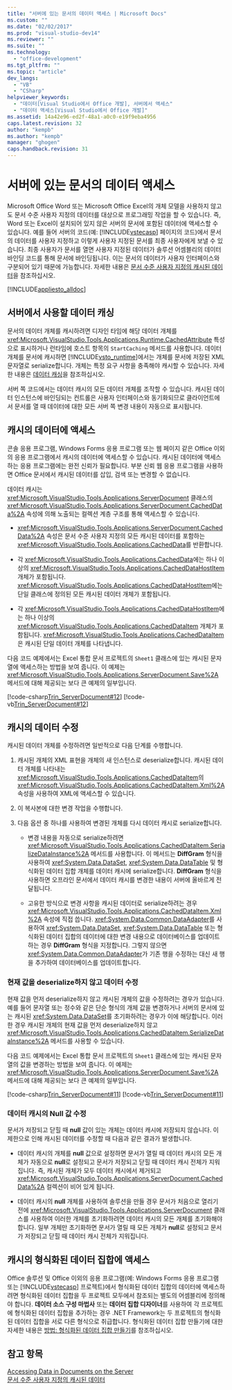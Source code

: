 ```yaml
---
title: "서버에 있는 문서의 데이터 액세스 | Microsoft Docs"
ms.custom: ""
ms.date: "02/02/2017"
ms.prod: "visual-studio-dev14"
ms.reviewer: ""
ms.suite: ""
ms.technology: 
  - "office-development"
ms.tgt_pltfrm: ""
ms.topic: "article"
dev_langs: 
  - "VB"
  - "CSharp"
helpviewer_keywords: 
  - "데이터[Visual Studio에서 Office 개발], 서버에서 액세스"
  - "데이터 액세스[Visual Studio에서 Office 개발]"
ms.assetid: 14a42e96-ed2f-48a1-a0c0-e19f9eba4956
caps.latest.revision: 32
author: "kempb"
ms.author: "kempb"
manager: "ghogen"
caps.handback.revision: 31
---
```

# 서버에 있는 문서의 데이터 액세스
  Microsoft Office Word 또는 Microsoft Office Excel의 개체 모델을 사용하지 않고도 문서 수준 사용자 지정의 데이터를 대상으로 프로그래밍 작업을 할 수 있습니다.  즉, Word 또는 Excel이 설치되어 있지 않은 서버의 문서에 포함된 데이터에 액세스할 수 있습니다.  예를 들어 서버의 코드\(예: [!INCLUDE[vstecasp](../sharepoint/includes/vstecasp-md.md)] 페이지의 코드\)에서 문서의 데이터를 사용자 지정하고 이렇게 사용자 지정된 문서를 최종 사용자에게 보낼 수 있습니다.  최종 사용자가 문서를 열면 사용자 지정된 데이터가 솔루션 어셈블리의 데이터 바인딩 코드를 통해 문서에 바인딩됩니다.  이는 문서의 데이터가 사용자 인터페이스와 구분되어 있기 때문에 가능합니다.  자세한 내용은 [문서 수준 사용자 지정의 캐시된 데이터](../vsto/cached-data-in-document-level-customizations.md)을 참조하십시오.  
  
 [!INCLUDE[appliesto_alldoc](../vsto/includes/appliesto-alldoc-md.md)]  
  
## 서버에서 사용할 데이터 캐싱  
 문서의 데이터 개체를 캐시하려면 디자인 타임에 해당 데이터 개체를 <xref:Microsoft.VisualStudio.Tools.Applications.Runtime.CachedAttribute> 특성으로 표시하거나 런타임에 호스트 항목의 `StartCaching` 메서드를 사용합니다.  데이터 개체를 문서에 캐시하면 [!INCLUDE[vsto_runtime](../vsto/includes/vsto-runtime-md.md)]에서는 개체를 문서에 저장된 XML 문자열로 serialize합니다.  개체는 특정 요구 사항을 충족해야 캐시할 수 있습니다.  자세한 내용은 [데이터 캐싱](../vsto/caching-data.md)을 참조하십시오.  
  
 서버 쪽 코드에서는 데이터 캐시의 모든 데이터 개체를 조작할 수 있습니다.  캐시된 데이터 인스턴스에 바인딩되는 컨트롤은 사용자 인터페이스와 동기화되므로 클라이언트에서 문서를 열 때 데이터에 대한 모든 서버 쪽 변경 내용이 자동으로 표시됩니다.  
  
## 캐시의 데이터에 액세스  
 콘솔 응용 프로그램, Windows Forms 응용 프로그램 또는 웹 페이지 같은 Office 이외의 응용 프로그램에서 캐시의 데이터에 액세스할 수 있습니다.  캐시된 데이터에 액세스하는 응용 프로그램에는 완전 신뢰가 필요합니다. 부분 신뢰 웹 응용 프로그램을 사용하면 Office 문서에서 캐시된 데이터를 삽입, 검색 또는 변경할 수 없습니다.  
  
 데이터 캐시는 <xref:Microsoft.VisualStudio.Tools.Applications.ServerDocument> 클래스의 <xref:Microsoft.VisualStudio.Tools.Applications.ServerDocument.CachedData%2A> 속성에 의해 노출되는 컬렉션 계층 구조를 통해 액세스할 수 있습니다.  
  
-   <xref:Microsoft.VisualStudio.Tools.Applications.ServerDocument.CachedData%2A> 속성은 문서 수준 사용자 지정의 모든 캐시된 데이터를 포함하는 <xref:Microsoft.VisualStudio.Tools.Applications.CachedData>를 반환합니다.  
  
-   각 <xref:Microsoft.VisualStudio.Tools.Applications.CachedData>에는 하나 이상의 <xref:Microsoft.VisualStudio.Tools.Applications.CachedDataHostItem> 개체가 포함됩니다.  <xref:Microsoft.VisualStudio.Tools.Applications.CachedDataHostItem>에는 단일 클래스에 정의된 모든 캐시된 데이터 개체가 포함됩니다.  
  
-   각 <xref:Microsoft.VisualStudio.Tools.Applications.CachedDataHostItem>에는 하나 이상의 <xref:Microsoft.VisualStudio.Tools.Applications.CachedDataItem> 개체가 포함됩니다.  <xref:Microsoft.VisualStudio.Tools.Applications.CachedDataItem>은 캐시된 단일 데이터 개체를 나타냅니다.  
  
 다음 코드 예제에서는 Excel 통합 문서 프로젝트의 `Sheet1` 클래스에 있는 캐시된 문자열에 액세스하는 방법을 보여 줍니다.  이 예제는 <xref:Microsoft.VisualStudio.Tools.Applications.ServerDocument.Save%2A> 메서드에 대해 제공되는 보다 큰 예제의 일부입니다.  
  
 [!code-csharp[Trin_ServerDocument#12](../snippets/csharp/VS_Snippets_OfficeSP/Trin_ServerDocument/CS/Form1.cs#12)]
 [!code-vb[Trin_ServerDocument#12](../snippets/visualbasic/VS_Snippets_OfficeSP/Trin_ServerDocument/VB/Form1.vb#12)]  
  
## 캐시의 데이터 수정  
 캐시된 데이터 개체를 수정하려면 일반적으로 다음 단계를 수행합니다.  
  
1.  캐시된 개체의 XML 표현을 개체의 새 인스턴스로 deserialize합니다.  캐시된 데이터 개체를 나타내는 <xref:Microsoft.VisualStudio.Tools.Applications.CachedDataItem>의 <xref:Microsoft.VisualStudio.Tools.Applications.CachedDataItem.Xml%2A> 속성을 사용하여 XML에 액세스할 수 있습니다.  
  
2.  이 복사본에 대한 변경 작업을 수행합니다.  
  
3.  다음 옵션 중 하나를 사용하여 변경된 개체를 다시 데이터 캐시로 serialize합니다.  
  
    -   변경 내용을 자동으로 serialize하려면 <xref:Microsoft.VisualStudio.Tools.Applications.CachedDataItem.SerializeDataInstance%2A> 메서드를 사용합니다.  이 메서드는 **DiffGram** 형식을 사용하여 <xref:System.Data.DataSet>, <xref:System.Data.DataTable> 및 형식화된 데이터 집합 개체를 데이터 캐시에 serialize합니다.  **DiffGram** 형식을 사용하면 오프라인 문서에서 데이터 캐시를 변경한 내용이 서버에 올바르게 전달됩니다.  
  
    -   고유한 방식으로 변경 사항을 캐시된 데이터로 serialize하려는 경우 <xref:Microsoft.VisualStudio.Tools.Applications.CachedDataItem.Xml%2A> 속성에 직접 씁니다.  <xref:System.Data.Common.DataAdapter>를 사용하여 <xref:System.Data.DataSet>, <xref:System.Data.DataTable> 또는 형식화된 데이터 집합의 데이터에 대한 변경 내용으로 데이터베이스를 업데이트하는 경우 **DiffGram** 형식을 지정합니다.  그렇지 않으면 <xref:System.Data.Common.DataAdapter>가 기존 행을 수정하는 대신 새 행을 추가하여 데이터베이스를 업데이트합니다.  
  
### 현재 값을 deserialize하지 않고 데이터 수정  
 현재 값을 먼저 deserialize하지 않고 캐시된 개체의 값을 수정하려는 경우가 있습니다.  예를 들어 문자열 또는 정수와 같은 단순 형식의 개체 값을 변경하거나 서버의 문서에 있는 캐시된 <xref:System.Data.DataSet>를 초기화하려는 경우가 이에 해당합니다.  이러한 경우 캐시된 개체의 현재 값을 먼저 deserialize하지 않고 <xref:Microsoft.VisualStudio.Tools.Applications.CachedDataItem.SerializeDataInstance%2A> 메서드를 사용할 수 있습니다.  
  
 다음 코드 예제에서는 Excel 통합 문서 프로젝트의 `Sheet1` 클래스에 있는 캐시된 문자열의 값을 변경하는 방법을 보여 줍니다.  이 예제는 <xref:Microsoft.VisualStudio.Tools.Applications.ServerDocument.Save%2A> 메서드에 대해 제공되는 보다 큰 예제의 일부입니다.  
  
 [!code-csharp[Trin_ServerDocument#11](../snippets/csharp/VS_Snippets_OfficeSP/Trin_ServerDocument/CS/Form1.cs#11)]
 [!code-vb[Trin_ServerDocument#11](../snippets/visualbasic/VS_Snippets_OfficeSP/Trin_ServerDocument/VB/Form1.vb#11)]  
  
### 데이터 캐시의 Null 값 수정  
 문서가 저장되고 닫힐 때 **null** 값이 있는 개체는 데이터 캐시에 저장되지 않습니다.  이 제한으로 인해 캐시된 데이터를 수정할 때 다음과 같은 결과가 발생합니다.  
  
-   데이터 캐시의 개체를 **null** 값으로 설정하면 문서가 열릴 때 데이터 캐시의 모든 개체가 자동으로 **null**로 설정되고 문서가 저장되고 닫힐 때 데이터 캐시 전체가 지워집니다.  즉, 캐시된 개체가 모두 데이터 캐시에서 제거되고 <xref:Microsoft.VisualStudio.Tools.Applications.ServerDocument.CachedData%2A> 컬렉션이 비어 있게 됩니다.  
  
-   데이터 캐시의 **null** 개체를 사용하여 솔루션을 만들 경우 문서가 처음으로 열리기 전에 <xref:Microsoft.VisualStudio.Tools.Applications.ServerDocument> 클래스를 사용하여 이러한 개체를 초기화하려면 데이터 캐시의 모든 개체를 초기화해야 합니다.  일부 개체만 초기화하면 문서가 열릴 때 모든 개체가 **null**로 설정되고 문서가 저장되고 닫힐 때 데이터 캐시 전체가 지워집니다.  
  
## 캐시의 형식화된 데이터 집합에 액세스  
 Office 솔루션 및 Office 이외의 응용 프로그램\(예: Windows Forms 응용 프로그램 또는 [!INCLUDE[vstecasp](../sharepoint/includes/vstecasp-md.md)] 프로젝트\)에서 형식화된 데이터 집합의 데이터에 액세스하려면 형식화된 데이터 집합을 두 프로젝트 모두에서 참조되는 별도의 어셈블리에 정의해야 합니다.  **데이터 소스 구성 마법사** 또는 **데이터 집합 디자이너**를 사용하여 각 프로젝트에 형식화된 데이터 집합을 추가하는 경우 .NET Framework는 두 프로젝트의 형식화된 데이터 집합을 서로 다른 형식으로 취급합니다.  형식화된 데이터 집합 만들기에 대한 자세한 내용은 [방법: 형식화된 데이터 집합 만들기](../Topic/Creating%20and%20configuring%20datasets%20in%20Visual%20Studio.md)를 참조하십시오.  
  
## 참고 항목  
 [Accessing Data in Documents on the Server](../vsto/accessing-data-in-documents-on-the-server.md)   
 [문서 수준 사용자 지정의 캐시된 데이터](../vsto/cached-data-in-document-level-customizations.md)  
  
  